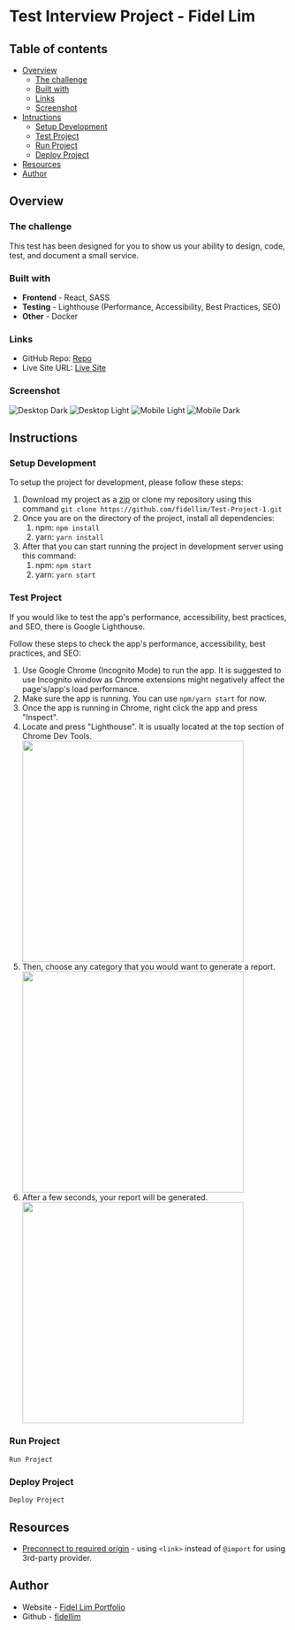 # Test Interview Project - Fidel Lim

## Table of contents

- [Overview](#overview)
  - [The challenge](#the-challenge)
  - [Built with](#built-with)
  - [Links](#links)
  - [Screenshot](#screenshot)
- [Intructions](#instructions)
  - [Setup Development](#setup-development)
  - [Test Project](#test-project)
  - [Run Project](#run-project)
  - [Deploy Project](#deploy-project)
- [Resources](#resources)
- [Author](#author)

## Overview

### The challenge

This test has been designed for you to show us your ability to design, code, test, and document a small service.

### Built with

- **Frontend** - React, SASS
- **Testing** - Lighthouse (Performance, Accessibility, Best Practices, SEO)
- **Other** - Docker

### Links

- GitHub Repo: [Repo](https://github.com/fidellim/Test-Project-1)
- Live Site URL: [Live Site](https://fidellim-test-project-1.netlify.app/)

### Screenshot

![Desktop Dark](./src/images/desktop_dark.png)
![Desktop Light](./src/images/desktop_light.png)
![Mobile Light](./src/images/mobile_light.png)
![Mobile Dark](./src/images/mobile_dark.png)

## Instructions

### Setup Development

To setup the project for development, please follow these steps:

1. Download my project as a [zip](https://github.com/fidellim/Test-Project-1) or clone my repository using this command `git clone https://github.com/fidellim/Test-Project-1.git`
2. Once you are on the directory of the project, install all dependencies:
   1. npm: `npm install`
   2. yarn: `yarn install`
3. After that you can start running the project in development server using this command:
   1. npm: `npm start`
   2. yarn: `yarn start`

### Test Project

If you would like to test the app's performance, accessibility, best practices, and SEO, there is Google Lighthouse.

Follow these steps to check the app's performance, accessibility, best practices, and SEO:

1. Use Google Chrome (Incognito Mode) to run the app. It is suggested to use Incognito window as Chrome extensions might negatively affect the page's/app's load performance.
2. Make sure the app is running. You can use `npm/yarn start` for now.
3. Once the app is running in Chrome, right click the app and press "Inspect".
4. Locate and press "Lighthouse". It is usually located at the top section of Chrome Dev Tools. <img style="display:block" width="400px" height="auto" src="./src/images/lighthouse_location.png">
5. Then, choose any category that you would want to generate a report. <img style="display:block" width="400px" height="auto" src="./src/images/lighthouse_generate_report.png">
6. After a few seconds, your report will be generated. <img style="display:block" width="400px" height="auto" src="./src/images/lighthouse_data.png">

### Run Project

```
Run Project
```

### Deploy Project

```
Deploy Project
```

## Resources

- [Preconnect to required origin](https://www.afasterweb.com/2018/04/11/two-tips-for-using-3rd-party-fonts/) - using `<link>` instead of `@import` for using 3rd-party provider.

## Author

- Website - [Fidel Lim Portfolio](https://fidellim-portfolio.netlify.app/)
- Github - [fidellim](https://github.com/fidellim)
